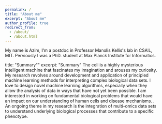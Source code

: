 ```yaml
---
permalink: /
title: "About me"
excerpt: "About me"
author_profile: true
redirect_from: 
  - /about/
  - /about.html
---
```


My name is Azim, I'm a postdoc in Professor Manolis Kellis's lab in CSAIL, MIT. Perviously I was a PhD. student at Max Planck Institute for Informatics.

title: "Summary""
excerpt: "Summary"
The cell is a highly mysterious intelligent machine that fascinates my imagination and arouses my curiosity. My
research revolves around development and application of principled machine learning methods for interpreting
complex biological data sets. I love to design novel machine learning algorithms, especially when they allow the
analysis of data in ways that have not yet been possible. I am interested in working on fundamental biological
problems that would have an impact on our understanding of human cells and disease mechanisms. . An ongoing theme in my research is the integration of multi-omics data sets to understand underlying biological processes that contribute to a specific phenotype.
